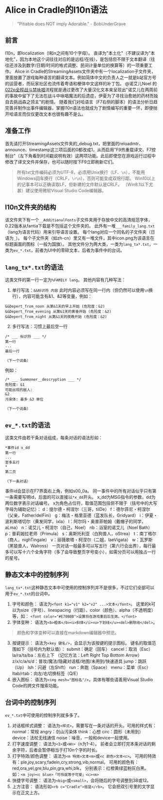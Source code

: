 # Alice in Cradle的l10n语法
> "Pitiable does NOT imply Adorable." - BobUnderGrave
## 前言
l10n，即localization（l和n之间有10个字母）。
直译为"本土化"（不建议译为"本地化"，因为本地这个词往往对应的是远程/在线），是包括但不限于文本翻译（往往还涉及到数字/日期/时间的格式调整、民间计量单位的换算等）的一项重要工作。
Alice in Cradle的StreamingAssets文件夹中有一个localization子文件夹，里面放置了游戏每种语言的翻译文本。例如简体中文的负责人之一就是b站官方号的运营者，而玩家社区也流传着粤语和梗体中文这样的补丁包。
@诺艾儿Noel 的[022p全程战斗禁咏唱](https://www.bilibili.com/video/BV1vY411Y7Ha/)流程就是通过更改了大量汉化文本来呈现出"诺艾儿在两周前的事故中留下了无法在战斗中咏唱魔法的后遗症，伊夏为了寻找治愈她的药材而独自去挑战森之领主"的剧情。
随着我们对哈语言（F7右侧的脚本）的语法分析日趋完善并制作出事件编辑器，掌握l10n语法也就成为了剧情编写的重要一环，即便抛开哈语言而仅仅更改文本也很有趣不是么。
## 准备工作
首先请打开StreamingAssets文件夹的_debug.txt，把里面的reloadmtr、announce、timestamp这三项后面的0都改成1，从而启用"F9热重载译文、F7控制台"（左下角看到时间戳说明有效）这两项功能。此后即使您在游戏运行过程中修改了译文文件并保存，也可以随时按下F9立即刷新它们。
> 所有txt文件编码必须为UTF-8，必须用Unix换行（LF、`\n`），不能用Windows回车换行（CRLF，`\r\n`），否则可能变成双倍行距。
> Win10以上的记事本可以正确读取LF，但新建的文件默认是CRLF。
> （Win8.1以下尤甚）建议使用微软Visual Studio Code编辑器。
## l10n文件夹的结构
该文件夹下有一个`__AdditionalFonts`子文件夹用于存放中文的高清规范字体，0.22版本从fantia下载是不包括这个文件夹的。
此外有一堆`___family_lang.txt`（lang为语言代码）用来引导语言设置。
每个lang对应一个同名的子文件夹（日语为`_`）。
每个子文件夹（如zh-cn）里又有一堆文件，其中icon.png为该语言在标题画面的图标（一般为国旗）。
其他文件分为两大类，一类为`lang_tx*.txt`，一类为`ev_*.txt`，前者为UI中的零碎文本，后者为事件中的台词。
## `lang_tx*.txt`的语法
这类文件的第一行一定为`%FAMILY lang`。
其他内容有几种写法：
1. 单行写法：`&&标识符 内容`
此时内容必须写在同一行内（但仍然可以使用`\n`换行），内容可能含有&1、&2等变量，例如：
```
&&Depert_from_noon 从第&1天的早上开始 (危险度：&2)
&&Depert_from_evening 从第&1天的黄昏开始 (危险度：&2)
&&Depert_from_night 从第&1天的夜晚开始 (危险度：&2)
```
2. 多行写法：习惯上最后空一行
```
/* ___ 标识符 ___ */
第一行
...
最后一行

（下一个词条）
```
例如：
```
/* ___ Summoner__descryption ___ */
危险度: &1
可能出现的敌人:
&2
污染体: 最多 &3 单位

（下一个词条）
```
## `ev_*.txt`的语法
这类文件由若干条对话组成，每条对话的语法形如：
```
*事件id x_dd
第一行
...
至多五行
*
第二页

（下一条对话）
```
事件id会显示在F7界面右上角，例如s00_0a。
同一事件中的所有对话似乎只有第一条需要写明id，后面的可以直接以`*x_dd`开头。
x_dd为MSG指令的参数，dd为两位数字表示对话编号。
x为角色占位符，取值范围包括但不限于（括号中的大写字母为辅助记忆）：
d：提尔德・柯涅尔（三哥，tilDe）
f：德尔菲尼・柯涅尔（父亲，Father/delFini）
g：梅法・格里亚德（蓝发队长，Gridyard）
i：伊夏・波利斯塔切尔（黄发同学，ixIa）
l：阿尔玛・奥普菲帕姆（戴帽子的同学，aLma）
n：诺艾儿・柯涅尔（自己，Noel）
nb：浴室的诺艾儿（Noel Bath）
p：普莉姆拉老师（Primula）
s：奥斯托利亚（白狗兽人，oStrea）
t：南丁格尔（商人，nighTingale）
v：丽薇歌塔・柯涅尔（二姐，laeVigata）
w：瓦罗斯（黑狼兽人，Walross）
一页对话一般最多可以写五行（第六行会出界），每行最多可以写十六个全角字符（多了会导致整页字号变小），如需分页可以用独占一行的星号。
## 静态文本中的控制序列
`lang_tx*.txt`这种静态文本中可使用的控制序列并不是很多，不过它们全部可以用于`ev_*.txt`的台词中。
1. 字号和颜色：
语法为`<font k1="v1" k2="v2" ...>文本</font>`。
这里的k可以为size（字号）、linespacing（行距）、color（颜色）、alpha（不透明度）等，如：
`<font color="#E70B0B">设置将在游戏重启后生效。</font>`
2. 字体变种：
语法为`<b>粗体</b><i>斜体</i><u>下划线</u><del>删除线</del>`。
> 颜色和字体变种可以直接在markdown编辑器中预览。
3. 按键提示：
语法为`<key 键名/>`，会显示为该按键的提示图标。
键名的取值范围如下（括号内为默认值）：
submit：确定（回车）
cancel：取消（Esc）
la/ra/ta/ba：左右上下
（记忆方法：Left Right Top Bottom Arrow）
z/x/c/a/s/d：普攻/魔法/隐藏对话框/地图/未用到/快速道具
jump：跳跃（Up）
lsh：闪避（左Shift）
run：奔跑（Space）
menu：菜单（Esc）
ltab/rtab：向左/右切换标签（Q/E）
4. 嵌入图标：
语法为`<img mesh="图标名"/>`，具体有哪些请善用Visual Studio Code的跨文件搜索功能。
## 台词中的控制序列
`ev_*.txt`中可使用的控制序列就多多了。
1. 对话框样式调整：
语法为`<样式>`，需要写在一条对话的开头。可用的样式有：
normal：常规
angry：剑山污染体
think：心想
circ：圆形（未用到）
device：法杖无线通信
noise：噪音，一般和device一起使用。
2. 打字速度调整：
语法为`<I>`或`<Wn>`（n为1-4）。
前者会立即打完本条对话的剩余字符，后者会暂停相当于打10n个字的时长。
3. 打字特效/颜色调整：
语法为`<m 特效>文本<m>`或`<c 颜色>文本<c>`。
可用的特效有：ple,joy,scary,fadein,cry,strong,vib,normal。
可用的颜色有：red,ora,yel,gre,blu,pin,gra,whi,blk，
分别表示：红橙黄绿蓝粉灰白黑。
如：`<m joy><c blue>「可怜就等于可爱」<c><m>`
5. 快捷字号调整：
语法为`<big>`或`<small>`，会将随后的字号调整到38或12。
6. 上方注音：
语法形如`<rb c="Cradle">摇篮</rb>`。
它会把双引号里的文字显示在正文上方。